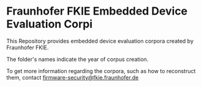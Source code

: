 # Fraunhofer FKIE Embedded Device Evaluation Corpi

This Repository provides embedded device evaluation corpora created by Fraunhofer FKIE.  

The folder's names indicate the year of corpus creation.

To get more information regarding the corpora, such as how to reconstruct them, contact [firmware-security@fkie.fraunhofer.de](mailto:firmware-security@fkie.fraunhofer.de)  

